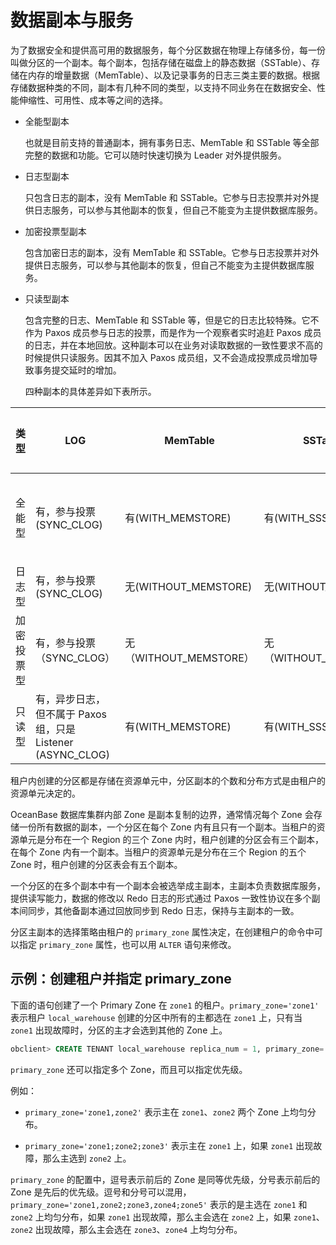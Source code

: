 # 数据副本与服务

为了数据安全和提供高可用的数据服务，每个分区数据在物理上存储多份，每一份叫做分区的一个副本。每个副本，包括存储在磁盘上的静态数据（SSTable）、存储在内存的增量数据（MemTable）、以及记录事务的日志三类主要的数据。根据存储数据种类的不同，副本有几种不同的类型，以支持不同业务在在数据安全、性能伸缩性、可用性、成本等之间的选择。

* 全能型副本

  也就是目前支持的普通副本，拥有事务日志、MemTable 和 SSTable 等全部完整的数据和功能。它可以随时快速切换为 Leader 对外提供服务。
  
<!-- -->

* 日志型副本

  只包含日志的副本，没有 MemTable 和 SSTable。它参与日志投票并对外提供日志服务，可以参与其他副本的恢复，但自己不能变为主提供数据库服务。
  
* 加密投票型副本

  包含加密日志的副本，没有 MemTable 和 SSTable。它参与日志投票并对外提供日志服务，可以参与其他副本的恢复，但自己不能变为主提供数据库服务。
  
<!-- -->

* 只读型副本

  包含完整的日志、MemTable 和 SSTable 等，但是它的日志比较特殊。它不作为 Paxos 成员参与日志的投票，而是作为一个观察者实时追赶 Paxos 成员的日志，并在本地回放。这种副本可以在业务对读取数据的一致性要求不高的时候提供只读服务。因其不加入 Paxos 成员组，又不会造成投票成员增加导致事务提交延时的增加。

  四种副本的具体差异如下表所示。
  
| **类型** |                   **LOG**                    |    **MemTable**     |     **SSTable**     | **数据安全** | **恢复为 Leader 时间** | **资源成本** |           **服务**            |   **名称(简写)**   |
|--------|----------------------------------------------|---------------------|---------------------|----------|-------------------|----------|-----------------------------|----------------|
| 全能型    | 有，参与投票(SYNC_CLOG)                            | 有(WITH_MEMSTORE)    | 有(WITH_SSSTORE)     | 高        | 快                 | 高        | leader 提供读写，follower 可非一致性读 | FULL(F)        |
| 日志型    | 有，参与投票(SYNC_CLOG)                            | 无(WITHOUT_MEMSTORE) | 无(WITHOUT_SSSTORE)  | 低        | 不支持               | 低        | 不可读写                        | LOGONLY(L)     |
| 加密投票型  | 有，参与投票（SYNC_CLOG）                            | 无（WITHOUT_MEMSTORE） | 无（WITHOUT_SSSTORE） | 高        | 不支持               | 低        | 不可读写                        | EncryptVote（E） |
| 只读型    | 有，异步日志，但不属于 Paxos 组，只是 Listener (ASYNC_CLOG) | 有(WITH_MEMSTORE)    | 有(WITH_SSSTORE)     | 中        | 不支持               | 高        | 可非一致性读                      | READONLY(R)    |

租户内创建的分区都是存储在资源单元中，分区副本的个数和分布方式是由租户的资源单元决定的。

OceanBase 数据库集群内部 Zone 是副本复制的边界，通常情况每个 Zone 会存储一份所有数据的副本，一个分区在每个 Zone 内有且只有一个副本。当租户的资源单元是分布在一个 Region 的三个 Zone 内时，租户创建的分区会有三个副本，在每个 Zone 内有一个副本。当租户的资源单元是分布在三个 Region 的五个 Zone 时，租户创建的分区表会有五个副本。

一个分区的在多个副本中有一个副本会被选举成主副本，主副本负责数据库服务，提供读写能力，数据的修改以 Redo 日志的形式通过 Paxos 一致性协议在多个副本间同步，其他备副本通过回放同步到 Redo 日志，保持与主副本的一致。

分区主副本的选择策略由租户的 `primary_zone` 属性决定，在创建租户的命令中可以指定 `primary_zone` 属性，也可以用 `ALTER` 语句来修改。

## 示例：创建租户并指定 primary_zone

下面的语句创建了一个 Primary Zone 在 `zone1` 的租户。`primary_zone='zone1'` 表示租户 `local_warehouse` 创建的分区中所有的主都选在 `zone1` 上，只有当 `zone1` 出现故障时，分区的主才会选到其他的 Zone 上。

```sql
obclient> CREATE TENANT local_warehouse replica_num = 1, primary_zone='zone1', resource_pool_list=('pool_large1');
```

`primary_zone` 还可以指定多个 Zone，而且可以指定优先级。

例如：

* `primary_zone='zone1,zone2'` 表示主在 `zone1`、`zone2` 两个 Zone 上均匀分布。

* `primary_zone='zone1;zone2;zone3'` 表示主在 `zone1` 上，如果 `zone1` 出现故障，那么主选到 `zone2` 上。

`primary_zone` 的配置中，逗号表示前后的 Zone 是同等优先级，分号表示前后的 Zone 是先后的优先级。逗号和分号可以混用，`primary_zone='zone1,zone2;zone3,zone4;zone5'` 表示的是主选在 `zone1` 和 `zone2` 上均匀分布，如果 `zone1` 出现故障，那么主会选在 `zone2` 上，如果 `zone1`、`zone2` 出现故障，那么主会选在 `zone3`、`zone4` 上均匀分布。
